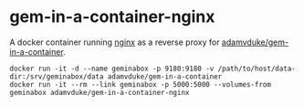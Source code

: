 # gem-in-a-container-nginx

A docker container running [nginx](http://nginx.org/) as a reverse proxy for [adamvduke/gem-in-a-container](../geminabox).

```
docker run -it -d --name geminabox -p 9180:9180 -v /path/to/host/data-dir:/srv/geminabox/data adamvduke/gem-in-a-container
docker run -it --rm --link geminabox -p 5000:5000 --volumes-from geminabox adamvduke/gem-in-a-container-nginx
```
